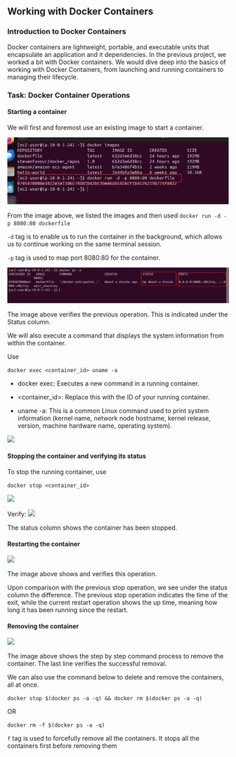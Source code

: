 ## Working with Docker Containers

### Introduction to Docker Containers

Docker containers are lightweight, portable, and executable units that encapsulate an application and it dependencies. In the previous project, we worked a bit with Docker containers. We would dive deep into the basics of working with Docker Containers, from launching and running containers to managing their lifecycle.

### Task:   Docker Container Operations

 #### Starting a container 

 We will first and foremost use an existing image to start a container.

 ![](./Img22/2.png)

 From the image above, we listed the images and then used `docker run -d -p 8080:80 dockerfile` 

 `-d` tag is to enable us to run the container in the background, which allows us to continue working on the same terminal  session.

 `-p` tag is used to map port 8080:80 for the container.

 ![](./Img22/3.png)

The image above verifies the previous operation. This is indicated under the Status column.

We will also execute a command that displays the system information from within the container.

Use 
```
docker exec <container_id> uname -a
````
- docker exec: Executes a new command in a running container.

- <container_id>: Replace this with the ID of your running container.

- uname -a: This is a common Linux command used to print system information (kernel name, network node hostname, kernel release, version, machine hardware name, operating system).

 ![](./Img22/4.png)

 #### Stopping the container and verifying its status

 To stop the running container, use

 ```
docker stop <container_id> 
````
 ![](./Img22/5.png)

 Verify: 
  ![](./Img22/6.png)

  The status column shows the container has been stopped.

#### Restarting the container

![](./Img22/7.png)

The image above shows and verifies this operation.

Upon comparison with the previous stop operation, we see under the status column the difference. The previous stop operation indicates the time of the exit, while the current restart operation shows the up time, meaning how long it has been running since the restart.

#### Removing the container

![](./Img22/8.png)

The image above shows the step by step command process to remove the container.
The last line verifies the successful removal. 

We can also use the command below to delete and remove the containers, all at once.

```
docker stop $(docker ps -a -q) && docker rm $(docker ps -a -q)
````
OR 

```
docker rm -f $(docker ps -a -q)
````

`f` tag is used to forcefully remove all the containers. It stops all the containers first before removing them
